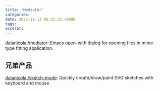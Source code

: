 ```yaml
---
title: "Mediator"
categories: 
date: 2022-11-12 06:25:32 +0800
tags: 
excerpt: 
---
```




[dalanicolai/mediator](https://github.com/dalanicolai/mediator): Emacs open-with dialog for opening files in mime-type fitting application.


## 兄弟产品

[dalanicolai/sketch-mode](https://github.com/dalanicolai/sketch-mode): Quickly create/draw/paint SVG sketches with keyboard and mouse






